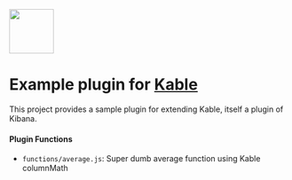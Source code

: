 <img src="https://user-images.githubusercontent.com/1423657/43795695-70b7c876-9a82-11e8-8fea-c1b01efdd390.png" width=80>

# Example plugin for [Kable](https://github.com/lmangani/kibana-kable)

This project provides a sample plugin for extending Kable, itself a plugin of Kibana.

#### Plugin Functions
* `functions/average.js`: Super dumb average function using Kable columnMath
